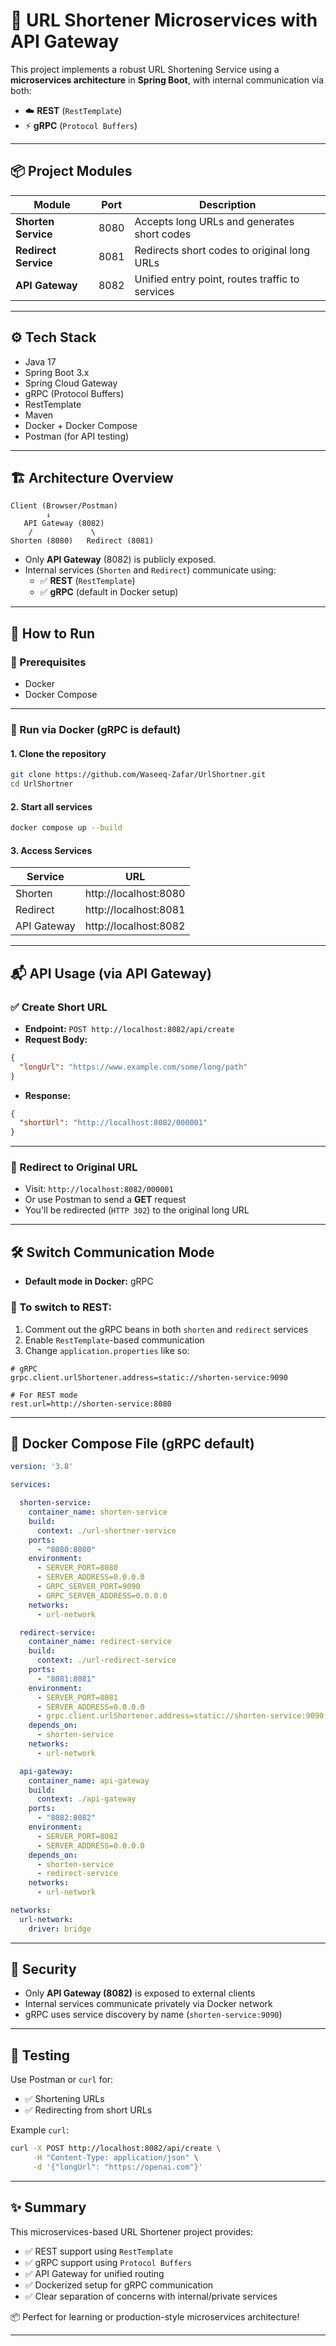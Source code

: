 # 🔗 URL Shortener Microservices with API Gateway

This project implements a robust URL Shortening Service using a **microservices architecture** in **Spring Boot**, with internal communication via both:

- ☁️ **REST** (`RestTemplate`)
- ⚡ **gRPC** (`Protocol Buffers`)

---

## 📦 Project Modules

| Module           | Port | Description                                      |
|------------------|------|--------------------------------------------------|
| **Shorten Service**   | 8080 | Accepts long URLs and generates short codes      |
| **Redirect Service**  | 8081 | Redirects short codes to original long URLs     |
| **API Gateway**       | 8082 | Unified entry point, routes traffic to services |

---

## ⚙️ Tech Stack

- Java 17  
- Spring Boot 3.x  
- Spring Cloud Gateway  
- gRPC (Protocol Buffers)  
- RestTemplate  
- Maven  
- Docker + Docker Compose  
- Postman (for API testing)  

---

## 🏗️ Architecture Overview

```plaintext
Client (Browser/Postman)
        ↓
   API Gateway (8082)
    /             \
Shorten (8080)   Redirect (8081)
```

- Only **API Gateway** (8082) is publicly exposed.
- Internal services (`Shorten` and `Redirect`) communicate using:
  - ✅ **REST** (`RestTemplate`)
  - ✅ **gRPC** (default in Docker setup)

---

## 🚀 How to Run

### 🔧 Prerequisites

- Docker  
- Docker Compose  

---

### 🐳 Run via Docker (gRPC is default)

#### 1. Clone the repository

```bash
git clone https://github.com/Waseeq-Zafar/UrlShortner.git
cd UrlShortner
```

#### 2. Start all services

```bash
docker compose up --build
```

#### 3. Access Services

| Service         | URL                     |
|-----------------|--------------------------|
| Shorten         | http://localhost:8080    |
| Redirect        | http://localhost:8081    |
| API Gateway     | http://localhost:8082    |

---

## 📬 API Usage (via API Gateway)

### ✅ Create Short URL

- **Endpoint:** `POST http://localhost:8082/api/create`
- **Request Body:**

```json
{
  "longUrl": "https://www.example.com/some/long/path"
}
```

- **Response:**

```json
{
  "shortUrl": "http://localhost:8082/000001"
}
```

---

### 🔁 Redirect to Original URL

- Visit: `http://localhost:8082/000001`  
- Or use Postman to send a **GET** request  
- You'll be redirected (`HTTP 302`) to the original long URL

---

## 🛠️ Switch Communication Mode

- **Default mode in Docker:** gRPC

### 🔄 To switch to REST:

1. Comment out the gRPC beans in both `shorten` and `redirect` services  
2. Enable `RestTemplate`-based communication  
3. Change `application.properties` like so:

```properties
# gRPC
grpc.client.urlShortener.address=static://shorten-service:9090

# For REST mode
rest.url=http://shorten-service:8080
```

---

## 🐳 Docker Compose File (gRPC default)

```yaml
version: '3.8'

services:

  shorten-service:
    container_name: shorten-service
    build:
      context: ./url-shortner-service
    ports:
      - "8080:8080"
    environment:
      - SERVER_PORT=8080
      - SERVER_ADDRESS=0.0.0.0
      - GRPC_SERVER_PORT=9090
      - GRPC_SERVER_ADDRESS=0.0.0.0
    networks:
      - url-network

  redirect-service:
    container_name: redirect-service
    build:
      context: ./url-redirect-service
    ports:
      - "8081:8081"
    environment:
      - SERVER_PORT=8081
      - SERVER_ADDRESS=0.0.0.0
      - grpc.client.urlShortener.address=static://shorten-service:9090
    depends_on:
      - shorten-service
    networks:
      - url-network

  api-gateway:
    container_name: api-gateway
    build:
      context: ./api-gateway
    ports:
      - "8082:8082"
    environment:
      - SERVER_PORT=8082
      - SERVER_ADDRESS=0.0.0.0
    depends_on:
      - shorten-service
      - redirect-service
    networks:
      - url-network

networks:
  url-network:
    driver: bridge
```

---

## 🔐 Security

- Only **API Gateway (8082)** is exposed to external clients  
- Internal services communicate privately via Docker network  
- gRPC uses service discovery by name (`shorten-service:9090`)

---

## 🧪 Testing

Use Postman or `curl` for:

- ✅ Shortening URLs  
- ✅ Redirecting from short URLs  

Example `curl`:

```bash
curl -X POST http://localhost:8082/api/create \
     -H "Content-Type: application/json" \
     -d '{"longUrl": "https://openai.com"}'
```

---

## ✨ Summary

This microservices-based URL Shortener project provides:

- ✅ REST support using `RestTemplate`  
- ✅ gRPC support using `Protocol Buffers`  
- ✅ API Gateway for unified routing  
- ✅ Dockerized setup for gRPC communication  
- ✅ Clear separation of concerns with internal/private services

📦 Perfect for learning or production-style microservices architecture!

---
